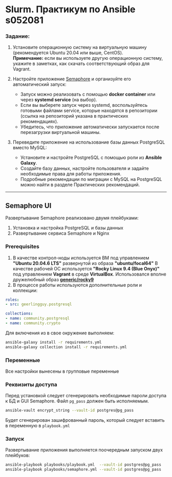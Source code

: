 
# **Slurm**. Практикум по Ansible s052081

### **Задание:**

1. Установите операционную систему на виртуальную машину (рекомендуется Ubuntu 20.04 или выше, CentOS).  
   **Примечание:** если вы используете другую операционную систему, укажите в заметках, как скачать соответствующий образ для Vagrant.

2. Настройте приложение [Semaphore](https://semaphoreui.com/) и организуйте его автоматический запуск:
   - Запуск можно реализовать с помощью **docker container** или через **systemd service** (на выбор).  
   - Если вы выберете запуск через systemd, воспользуйтесь готовыми файлами service, которые находятся в репозитории (ссылка на репозиторий указана в практических рекомендациях).
   - Убедитесь, что приложение автоматически запускается после перезагрузки виртуальной машины.

3. Переведите приложение на использование базы данных PostgreSQL вместо MySQL:
   - Установите и настройте PostgreSQL с помощью роли из **Ansible Galaxy**.
   - Создайте базу данных, настройте пользователя и задайте необходимые права для работы приложения.
   - Подробные рекомендации по миграции с MySQL на PostgreSQL можно найти в разделе Практических рекомендаций.
---
## **Semaphore UI**

Развертывание Semaphore реализовано двумя плейбуками:
1. Установка и настройка PostgreSQL и базы данных
2. Развертывание сервиса Semaphore и Nginx
### Prerequisites
1. В качестве контрол-ноды используется ВМ под управлением **"Ubuntu 20.04.6 LTS"** развернутой из образа **"ubuntu/focal64"** В качестве рабочей ОС используется **"Rocky Linux 9.4 (Blue Onyx)"** под управлением **Vagrant** в среде **VirtualBox**. Использовался вполне дружелюбный образ **[generic/rocky9](https://portal.cloud.hashicorp.com/vagrant/discover/generic/rocky9)**
2. В процессе работы используются дополнительные роли и коллекции:
```yaml
roles:
- src: geerlingguy.postgresql

collections:
- name: community.postgresql
- name: community.crypto
```

Для включения из в свое окружение выполняем:

```bash
ansible-galaxy install -r requirements.yml
ansible-galaxy collection install -r requirements.yml
```
### Переменные
Все настройки вынесены в групповые переменные
### Реквизиты доступа
Перед установкой следует сгенерировать необходимые пароли доступа к БД и GUI Semaphore. Файл `pg_pass` должен быть исполняемым.

```bash
ansible-vault encrypt_string --vault-id postgres@pg_pass
```

Будет сгенерирован зашифрованный пароль, который следует вставить в переменную в `playbook.yml`
### Запуск
Развертывание приложения выполняется поочередным запуском двух плейбуков:

```bash
ansible-playbook playbooks/playbook.yml  --vault-id postgres@pg_pass
ansible-playbook playbooks/semaphore.yml --vault-id postgres@pg_pass
```
